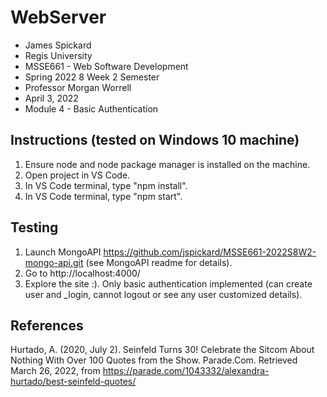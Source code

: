 # WebServer
- James Spickard
- Regis University
- MSSE661 - Web Software Development
- Spring 2022 8 Week 2 Semester
- Professor Morgan Worrell
- April 3, 2022
- Module 4 - Basic Authentication

## Instructions (tested on Windows 10 machine)
1. Ensure node and node package manager is installed on the machine.
2. Open project in VS Code.
3. In VS Code terminal, type "npm install".
4. In VS Code terminal, type "npm start".


## Testing
1. Launch MongoAPI https://github.com/jspickard/MSSE661-2022S8W2-mongo-api.git (see MongoAPI readme for details).
2. Go to http://localhost:4000/
2. Explore the site :). Only basic authentication implemented (can create user and _login, cannot logout or see any user customized details).

## References
Hurtado, A. (2020, July 2). Seinfeld Turns 30! Celebrate the Sitcom About Nothing With Over 100 Quotes from the Show. Parade.Com. Retrieved March 26, 2022, from https://parade.com/1043332/alexandra-hurtado/best-seinfeld-quotes/